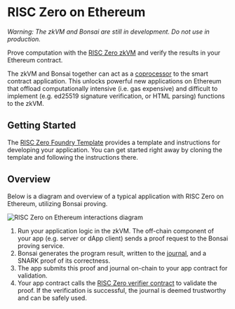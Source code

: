 # RISC Zero on Ethereum

_Warning: The zkVM and Bonsai are still in development. Do not use in production._

Prove computation with the [RISC Zero zkVM](../zkvm) and verify the results in your Ethereum contract.

The zkVM and Bonsai together can act as a [coprocessor][coprocessor-article] to the smart contract application.
This unlocks powerful new applications on Ethereum that offload computationally intensive (i.e. gas expensive) and difficult to implement (e.g. ed25519 signature verification, or HTML parsing) functions to the zkVM.

## Getting Started

The [RISC Zero Foundry Template][foundry-template] provides a template and instructions for developing your application.
You can get started right away by cloning the template and following the instructions there.

## Overview

Below is a diagram and overview of a typical application with RISC Zero on Ethereum, utilizing Bonsai proving.

![RISC Zero on Ethereum interactions diagram](/img/risc0-ethereum-interaction.png)

1. Run your application logic in the zkVM. The off-chain component of your app (e.g. server or dApp client) sends a proof request to the Bonsai proving service.
2. Bonsai generates the program result, written to the [journal][term-journal], and a SNARK proof of its correctness.
3. The app submits this proof and journal on-chain to your app contract for validation.
4. Your app contract calls the [RISC Zero verifier contract][verifier-contract] to validate the proof. If the verification is successful, the journal is deemed trustworthy and can be safely used.

[coprocessor-article]: https://www.risczero.com/news/a-guide-to-zk-coprocessors-for-scalability
[foundry-template]: https://github.com/risc0/bonsai-foundry-template
[term-journal]: /terminology#journal
[verifier-contract]: /api/blockchain-integration/contracts/verifier.md
